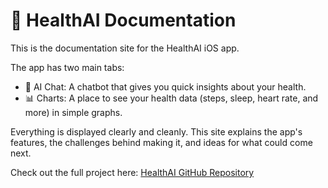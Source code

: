 # 📄 HealthAI Documentation

This is the documentation site for the HealthAI iOS app.

The app has two main tabs:
- 🤖 AI Chat: A chatbot that gives you quick insights about your health.
- 📊 Charts: A place to see your health data (steps, sleep, heart rate, and more) in simple graphs.

Everything is displayed clearly and cleanly. This site explains the app's features, the challenges behind making it, and ideas for what could come next.

Check out the full project here: [HealthAI GitHub Repository](https://github.com/anshramanath/health-ai-app)
